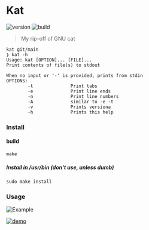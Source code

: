 # Kat
![version](https://img.shields.io/badge/version-0.69__v2-red?style=flat&logo=GNU)
![build](https://img.shields.io/badge/build-Passing-green?style=flat) 

> My rip-off of GNU cat

```
kat git/main
❯ kat -h
Usage: kat [OPTION]... [FILE]...
Print contents of file(s) to stdout

When no input or '-' is provided, prints from stdin
OPTIONS:
        -t              Print tabs
        -e              Print line ends
        -n              Print line numbers
        -A              similar to -e -t
        -v              Prints versiona
        -h              Prints this help

```

### Install

#### build
```
make
```

##### Install in /usr/bin (don't use, unless dumb)
```
sudo make install
```

### Usage
![Example](https://img.shields.io/badge/Example-asciinema-blue?style=flat&logo=asciinema)

[![demo](https://asciinema.org/a/B7W9XaZdVzjL4NRZfktgCWl4Y.svg)](https://asciinema.org/a/B7W9XaZdVzjL4NRZfktgCWl4Y?autoplay=1)


